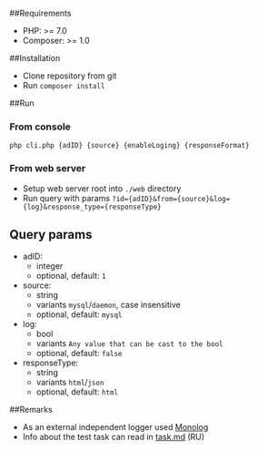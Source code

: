 ##Requirements
* PHP: >= 7.0
* Composer: >= 1.0

##Installation
 * Clone repository from git
 * Run `composer install`

##Run

### From console
`php cli.php {adID} {source} {enableLoging} {responseFormat}`
    
### From web server
* Setup web server root into `./web` directory 
* Run query with params `?id={adID}&from={source}&log={log}&response_type={responseType}`

## Query params
* adID: 
    * integer
    * optional, default: `1`
* source:
    * string 
    * variants `mysql`/`daemon`, case insensitive 
    * optional, default: `mysql`
* log: 
    * bool
    * variants `Any value that can be cast to the bool` 
    * optional, default: `false`
* responseType: 
    * string
    * variants `html`/`json`
    * optional, default: `html`

##Remarks
* As an external independent logger used [Monolog](https://github.com/Seldaek/monolog)
* Info about the test task can read in [task.md](task.md) (RU)